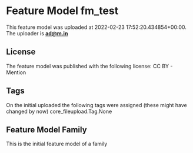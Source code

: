 # Feature Model fm_test
This feature model was uploaded at 2022-02-23 17:52:20.434854+00:00. The uploader is **ad@m.in**
## License
The feature model was published with the following license:
CC BY - Mention
## Tags
On the initial uploaded the following tags were assigned (these might have changed by now)
core_fileupload.Tag.None
## Feature Model Family
This is the initial feature model of a family
